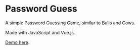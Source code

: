 # Password Guess

A simple Password Guessing Game, similar to Bulls and Cows.

Made with JavaScript and Vue.js.

[Demo here](https://elcio.github.io/passwordguess).
